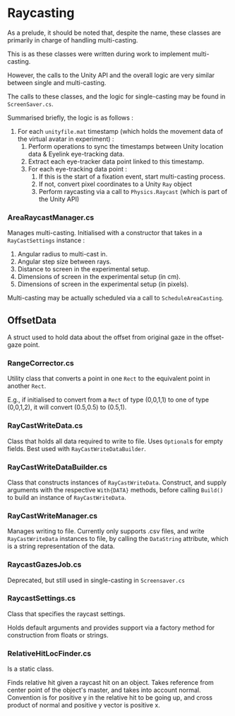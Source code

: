 # Raycasting

As a prelude, it should be noted that, despite the name, these classes are primarily in charge of handling multi-casting.

This is as these classes were written during work to implement multi-casting.

However, the calls to the Unity API and the overall logic are very similar between single and multi-casting.

The calls to these classes, and the logic for single-casting may be found in `ScreenSaver.cs`.

Summarised briefly, the logic is as follows :
1. For each `unityfile.mat` timestamp (which holds the movement data of the virtual avatar in experiment) :
    1. Perform operations to sync the timestamps between Unity location data & Eyelink eye-tracking data.
    2. Extract each eye-tracker data point linked to this timestamp.
    3. For each eye-tracking data point :
        1. If this is the start of a fixation event, start multi-casting process.
        2. If not, convert pixel coordinates to a Unity `Ray` object
        3. Perform raycasting via a call to `Physics.Raycast` (which is part of the Unity API)

### AreaRaycastManager.cs
Manages multi-casting. 
Initialised with a constructor that takes in a `RayCastSettings` instance :
1. Angular radius to multi-cast in.
2. Angular step size between rays.
3. Distance to screen in the experimental setup.
4. Dimensions of screen in the experimental setup (in cm).
5. Dimensions of screen in the experimental setup (in pixels).

Multi-casting may be actually scheduled via a call to `ScheduleAreaCasting`.

## OffsetData
A struct used to hold data about the offset from original gaze in the offset-gaze point.

### RangeCorrector.cs

Utility class that converts a point in one `Rect` to the equivalent point in another `Rect`.

E.g., if initialised to convert from a `Rect` of type (0,0,1,1) to one of type (0,0,1,2), it will convert (0.5,0.5) to (0.5,1). 

### RayCastWriteData.cs

Class that holds all data required to write to file.
Uses `Optional`s for empty fields.
Best used with `RayCastWriteDataBuilder`.

### RayCastWriteDataBuilder.cs

Class that constructs instances of `RayCastWriteData`.
Construct, and supply arguments with the respective `With{DATA}` methods, before calling `Build()` to build an instance of `RayCastWriteData`.


### RayCastWriteManager.cs

Manages writing to file.
Currently only supports .csv files, and write `RayCastWriteData` instances to file, by calling the `DataString` attribute, which is a string representation of the data.


### RaycastGazesJob.cs

Deprecated, but still used in single-casting in `Screensaver.cs`

### RaycastSettings.cs

Class that specifies the raycast settings. 

Holds default arguments and provides support via a factory method for construction from floats or strings.


### RelativeHitLocFinder.cs
Is a static class.

Finds relative hit given a raycast hit on an object. Takes reference from center point of the object's master, and takes into account normal.
Convention is for positive y in the relative hit to be going up, and cross product of normal and positive y vector is positive x. 